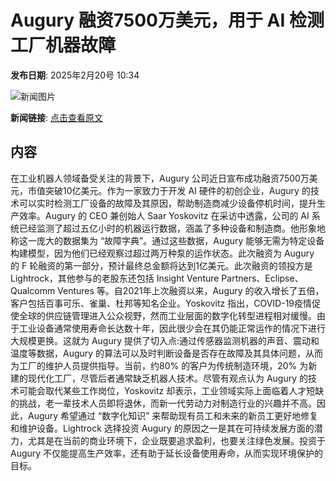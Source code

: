 # Augury 融资7500万美元，用于 AI 检测工厂机器故障

**发布日期**: 2025年2月20号 10:34

![新闻图片](https://pic.chinaz.com/picmap/202005221631385342_10.jpg)

**新闻链接**: [点击查看原文](https://www.aibase.com/zh/news/15545)

## 内容

在工业机器人领域备受关注的背景下，Augury 公司近日宣布成功融资7500万美元，市值突破10亿美元。作为一家致力于开发 AI 硬件的初创企业，Augury 的技术可以实时检测工厂设备的故障及其原因，帮助制造商减少设备停机时间，提升生产效率。Augury 的 CEO 兼创始人 Saar Yoskovitz 在采访中透露，公司的 AI 系统已经监测了超过五亿小时的机器运行数据，涵盖了多种设备和制造商。他形象地称这一庞大的数据集为 “故障字典”。通过这些数据，Augury 能够无需为特定设备构建模型，因为他们已经观察过超过两万种泵的运作状态。此次融资为 Augury 的 F 轮融资的第一部分，预计最终总金额将达到1亿美元。此次融资的领投方是 Lightrock，其他参与的老股东还包括 Insight Venture Partners、Eclipse、Qualcomm Ventures 等。自2021年上次融资以来，Augury 的收入增长了五倍，客户包括百事可乐、雀巢、杜邦等知名企业。Yoskovitz 指出，COVID-19疫情促使全球的供应链管理进入公众视野，然而工业层面的数字化转型进程相对缓慢。由于工业设备通常使用寿命长达数十年，因此很少会在其仍能正常运作的情况下进行大规模更换。这就为 Augury 提供了切入点:通过传感器监测机器的声音、震动和温度等数据，Augury 的算法可以及时判断设备是否存在故障及其具体问题，从而为工厂的维护人员提供指导。当前，约80% 的客户为传统制造环境，20% 为新建的现代化工厂，尽管后者通常缺乏机器人技术。尽管有观点认为 Augury 的技术可能会取代某些工作岗位，Yoskovitz 却表示，工业领域实际上面临着人才短缺的挑战，老一辈技术人员即将退休，而新一代劳动力对制造行业的兴趣并不高。因此，Augury 希望通过 “数字化知识” 来帮助现有员工和未来的新员工更好地修复和维护设备。Lightrock 选择投资 Augury 的原因之一是其在可持续发展方面的潜力，尤其是在当前的商业环境下，企业既要追求盈利，也要关注绿色发展。投资于 Augury 不仅能提高生产效率，还有助于延长设备使用寿命，从而实现环境保护的目标。
